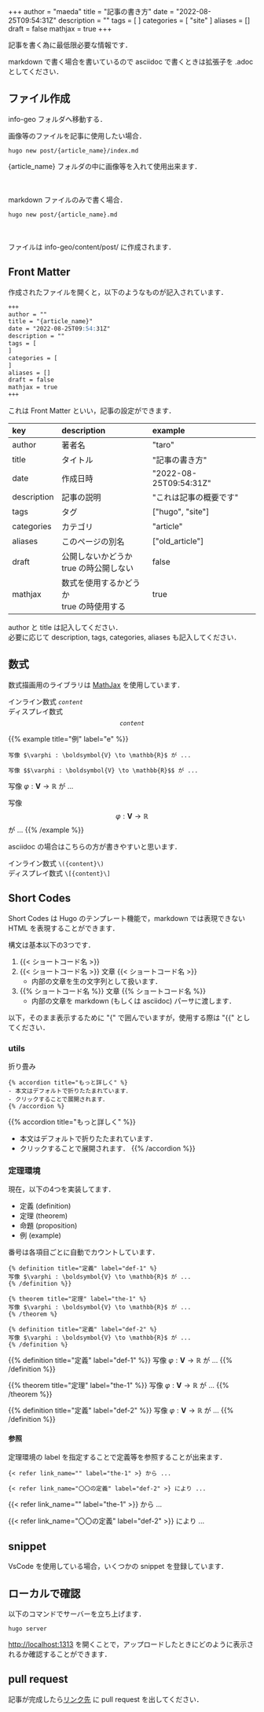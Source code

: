 +++
author = "maeda"
title = "記事の書き方"
date = "2022-08-25T09:54:31Z"
description = ""
tags = [
]
categories = [
    "site"
]
aliases = []
draft = false
mathjax = true
+++

記事を書く為に最低限必要な情報です．

markdown で書く場合を書いているので asciidoc で書くときは拡張子を .adoc としてください．

## ファイル作成

info-geo フォルダへ移動する．

画像等のファイルを記事に使用したい場合．
```shell
hugo new post/{article_name}/index.md
```
{article_name} フォルダの中に画像等を入れて使用出来ます．

\
\
markdown ファイルのみで書く場合．

```shell
hugo new post/{article_name}.md
```

\
\
ファイルは info-geo/content/post/ に作成されます．


## Front Matter

作成されたファイルを開くと，以下のようなものが記入されています．

```markdown
+++
author = ""
title = "{article_name}"
date = "2022-08-25T09:54:31Z"
description = ""
tags = [
]
categories = [
]
aliases = []
draft = false
mathjax = true
+++
```

これは Front Matter といい，記事の設定ができます．

| key         | description                                 | example                |
| :---------- | :------------------------------------------ | :--------------------- |
| author      | 著者名                                      | "taro"                 |
| title       | タイトル                                    | "記事の書き方"         |
| date        | 作成日時                                    | "2022-08-25T09:54:31Z" |
| description | 記事の説明                                  | "これは記事の概要です" |
| tags        | タグ                                        | ["hugo", "site"]       |
| categories  | カテゴリ                                    | "article"              |
| aliases     | このページの別名                            | ["old_article"]        |
| draft       | 公開しないかどうか<br>true の時公開しない   | false                  |
| mathjax     | 数式を使用するかどうか<br>true の時使用する | true                   |


author と title は記入してください．
\
必要に応じて description, tags, categories, aliases も記入してください．


## 数式

数式描画用のライブラリは [MathJax](https://www.mathjax.org/) を使用しています．

インライン数式 <code>${content}$</code>
\
ディスプレイ数式 <code>$${content}$$</code>

{{% example title="例" label="e" %}}

```
写像 $\varphi : \boldsymbol{V} \to \mathbb{R}$ が ...

写像 $$\varphi : \boldsymbol{V} \to \mathbb{R}$$ が ...
```

写像 $\varphi : \boldsymbol{V} \to \mathbb{R}$ が ...

写像 $$\varphi : \boldsymbol{V} \to \mathbb{R}$$ が ...
{{% /example %}}


asciidoc の場合はこちらの方が書きやすいと思います．

インライン数式 <code>\\({content}\\)</code>
\
ディスプレイ数式 <code>\\[{content}\\]</code>


## Short Codes

Short Codes は Hugo のテンプレート機能で，markdown では表現できない HTML を表現することができます．

構文は基本以下の3つです．

1. \{\{< ショートコード名 >\}\}
1. \{\{< ショートコード名 >\}\} 文章 \{\{< ショートコード名 >\}\}
    - 内部の文章を生の文字列として扱います．
1. \{\{% ショートコード名 %\}\} 文章 \{\{% ショートコード名 %\}\}
    - 内部の文章を markdown (もしくは asciidoc) パーサに渡します．

以下，そのまま表示するために "{" で囲んでいますが，使用する際は "{{" としてください．

### utils

折り畳み

```
{% accordion title="もっと詳しく" %}
- 本文はデフォルトで折りたたまれています．
- クリックすることで展開されます．
{% /accordion %}
```


{{% accordion title="もっと詳しく" %}}
- 本文はデフォルトで折りたたまれています．
- クリックすることで展開されます．
{{% /accordion %}}


### 定理環境

現在，以下の4つを実装してます．
- 定義 (definition)
- 定理 (theorem)
- 命題 (proposition)
- 例 (example)

番号は各項目ごとに自動でカウントしています．

```
{% definition title="定義" label="def-1" %}
写像 $\varphi : \boldsymbol{V} \to \mathbb{R}$ が ...
{% /definition %}}

{% theorem title="定理" label="the-1" %}
写像 $\varphi : \boldsymbol{V} \to \mathbb{R}$ が ...
{% /theorem %}

{% definition title="定義" label="def-2" %}
写像 $\varphi : \boldsymbol{V} \to \mathbb{R}$ が ...
{% /definition %}

```

{{% definition title="定義" label="def-1" %}}
写像 $\varphi : \boldsymbol{V} \to \mathbb{R}$ が ...
{{% /definition %}}

{{% theorem title="定理" label="the-1" %}}
写像 $\varphi : \boldsymbol{V} \to \mathbb{R}$ が ...
{{% /theorem %}}

{{% definition title="定義" label="def-2" %}}
写像 $\varphi : \boldsymbol{V} \to \mathbb{R}$ が ...
{{% /definition %}}

#### 参照

定理環境の label を指定することで定義等を参照することが出来ます．

```
{< refer link_name="" label="the-1" >} から ...

{< refer link_name="〇〇の定義" label="def-2" >} により ...
```


{{< refer link_name="" label="the-1" >}} から ...

{{< refer link_name="〇〇の定義" label="def-2" >}} により ...


## snippet

VsCode を使用している場合，いくつかの snippet を登録しています．




## ローカルで確認

以下のコマンドでサーバーを立ち上げます．

```
hugo server
```

[http://localhost:1313](http://localhost:1313) を開くことで，アップロードしたときにどのように表示されるか確認することができます．


## pull request

記事が完成したら[リンク先](https://github.com/yMCDoSec/info-geo-blog) に pull request を出してください．
